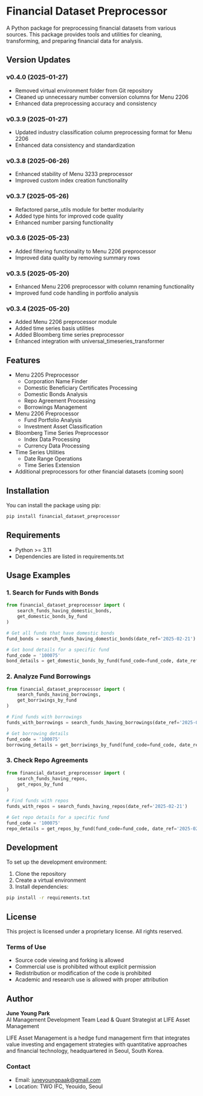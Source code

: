 # Financial Dataset Preprocessor

A Python package for preprocessing financial datasets from various sources. This package provides tools and utilities for cleaning, transforming, and preparing financial data for analysis.

## Version Updates

### v0.4.0 (2025-01-27)

- Removed virtual environment folder from Git repository
- Cleaned up unnecessary number conversion columns for Menu 2206
- Enhanced data preprocessing accuracy and consistency

### v0.3.9 (2025-01-27)

- Updated industry classification column preprocessing format for Menu 2206
- Enhanced data consistency and standardization

### v0.3.8 (2025-06-26)

- Enhanced stability of Menu 3233 preprocessor
- Improved custom index creation functionality

### v0.3.7 (2025-05-26)

- Refactored parse_utils module for better modularity
- Added type hints for improved code quality
- Enhanced number parsing functionality

### v0.3.6 (2025-05-23)

- Added filtering functionality to Menu 2206 preprocessor
- Improved data quality by removing summary rows

### v0.3.5 (2025-05-20)

- Enhanced Menu 2206 preprocessor with column renaming functionality
- Improved fund code handling in portfolio analysis

### v0.3.4 (2025-05-20)

- Added Menu 2206 preprocessor module
- Added time series basis utilities
- Added Bloomberg time series preprocessor
- Enhanced integration with universal_timeseries_transformer

## Features

- Menu 2205 Preprocessor
  - Corporation Name Finder
  - Domestic Beneficiary Certificates Processing
  - Domestic Bonds Analysis
  - Repo Agreement Processing
  - Borrowings Management
- Menu 2206 Preprocessor
  - Fund Portfolio Analysis
  - Investment Asset Classification
- Bloomberg Time Series Preprocessor
  - Index Data Processing
  - Currency Data Processing
- Time Series Utilities
  - Date Range Operations
  - Time Series Extension
- Additional preprocessors for other financial datasets (coming soon)

## Installation

You can install the package using pip:

```bash
pip install financial_dataset_preprocessor
```

## Requirements

- Python >= 3.11
- Dependencies are listed in requirements.txt

## Usage Examples

### 1. Search for Funds with Bonds

```python
from financial_dataset_preprocessor import (
    search_funds_having_domestic_bonds,
    get_domestic_bonds_by_fund
)

# Get all funds that have domestic bonds
fund_bonds = search_funds_having_domestic_bonds(date_ref='2025-02-21')

# Get bond details for a specific fund
fund_code = '100075'
bond_details = get_domestic_bonds_by_fund(fund_code=fund_code, date_ref='2025-02-21')
```

### 2. Analyze Fund Borrowings

```python
from financial_dataset_preprocessor import (
    search_funds_having_borrowings,
    get_borriwings_by_fund
)

# Find funds with borrowings
funds_with_borrowings = search_funds_having_borrowings(date_ref='2025-02-21')

# Get borrowing details
fund_code = '100075'
borrowing_details = get_borriwings_by_fund(fund_code=fund_code, date_ref='2025-02-21')
```

### 3. Check Repo Agreements

```python
from financial_dataset_preprocessor import (
    search_funds_having_repos,
    get_repos_by_fund
)

# Find funds with repos
funds_with_repos = search_funds_having_repos(date_ref='2025-02-21')

# Get repo details for a specific fund
fund_code = '100075'
repo_details = get_repos_by_fund(fund_code=fund_code, date_ref='2025-02-21')
```

## Development

To set up the development environment:

1. Clone the repository
2. Create a virtual environment
3. Install dependencies:

```bash
pip install -r requirements.txt
```

## License

This project is licensed under a proprietary license. All rights reserved.

### Terms of Use

- Source code viewing and forking is allowed
- Commercial use is prohibited without explicit permission
- Redistribution or modification of the code is prohibited
- Academic and research use is allowed with proper attribution

## Author

**June Young Park**  
AI Management Development Team Lead & Quant Strategist at LIFE Asset Management

LIFE Asset Management is a hedge fund management firm that integrates value investing and engagement strategies with quantitative approaches and financial technology, headquartered in Seoul, South Korea.

### Contact

- Email: juneyoungpaak@gmail.com
- Location: TWO IFC, Yeouido, Seoul

